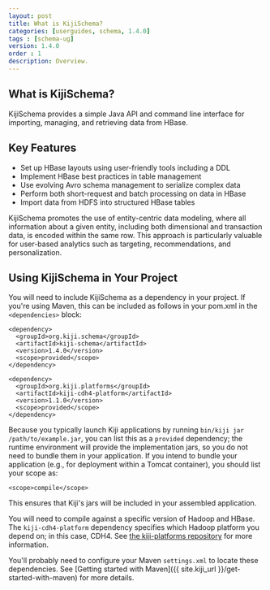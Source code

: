 ```yaml
---
layout: post
title: What is KijiSchema?
categories: [userguides, schema, 1.4.0]
tags : [schema-ug]
version: 1.4.0
order : 1
description: Overview.
---
```


## What is KijiSchema?

KijiSchema provides a simple Java API and command line interface for
importing, managing, and retrieving data from HBase.


## Key Features

- Set up HBase layouts using user-friendly tools including a DDL
- Implement HBase best practices in table management
- Use evolving Avro schema management to serialize complex data
- Perform both short-request and batch processing on data in HBase
- Import data from HDFS into structured HBase tables

KijiSchema promotes the use of entity-centric data modeling, where
all information about a given entity, including both dimensional and
transaction data, is encoded within the same row. This approach is
particularly valuable for user-based analytics such as targeting,
recommendations, and personalization.

## Using KijiSchema in Your Project

You will need to include KijiSchema as a dependency in your project.
If you're using Maven, this can be included as follows in your 
pom.xml in the `<dependencies>` block:

    <dependency>
      <groupId>org.kiji.schema</groupId>
      <artifactId>kiji-schema</artifactId>
      <version>1.4.0</version>
      <scope>provided</scope>
    </dependency>

    <dependency>
      <groupId>org.kiji.platforms</groupId>
      <artifactId>kiji-cdh4-platform</artifactId>
      <version>1.1.0</version>
      <scope>provided</scope>
    </dependency>

Because you typically launch Kiji applications by running `bin/kiji jar
/path/to/example.jar`, you can list this as a `provided` dependency; the runtime
environment will provide the implementation jars, so you do not need to bundle them in
your application. If you intend to bundle your application (e.g., for deployment within a
Tomcat container), you should list your scope as:

    <scope>compile</scope>

This ensures that Kiji's jars will be included in your assembled application.

You will need to compile against a specific version of Hadoop and HBase.
The `kiji-cdh4-platform` dependency specifies which Hadoop platform you depend on; in this
case, CDH4. See [the kiji-platforms repository](https://github.com/kijiproject/kiji-platforms)
for more information.

You'll probably need to configure your Maven `settings.xml` to locate these dependencies.
See [Getting started with Maven]({{ site.kiji_url }}/get-started-with-maven)
for more details.

